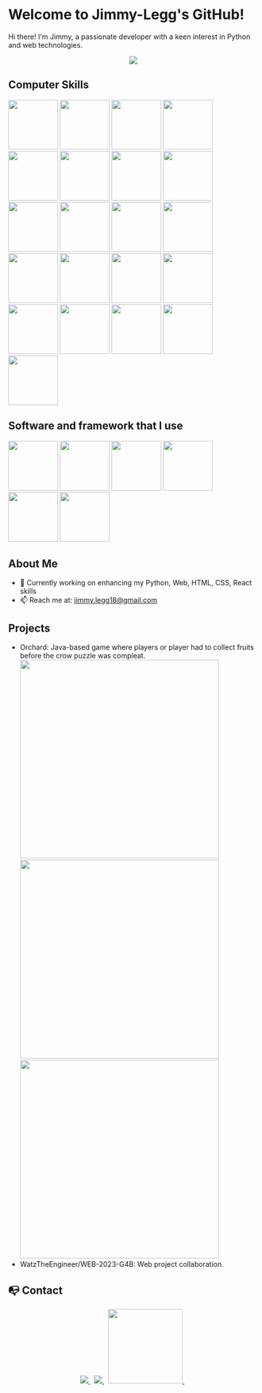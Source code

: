 # Welcome to Jimmy-Legg's GitHub!
Hi there! I'm Jimmy, a passionate developer with a keen interest in Python and web technologies.

<p align="center">
	<a target="_blank" href="http://jimmylegg.atwebpages.com/" target="_blank"><img src="https://i.ibb.co/HHqphC4/o.png"></a>
</p>

## Computer Skills
<div>
	<a href="https://developer.mozilla.org/en-US/docs/Web/HTML" target="_blank"><img src="https://cdn.jsdelivr.net/gh/devicons/devicon@latest/icons/html5/html5-original.svg" width="100px" /></a>
<a href="https://developer.mozilla.org/en-US/docs/Web/CSS" target="_blank"><img src="https://cdn.jsdelivr.net/gh/devicons/devicon@latest/icons/css3/css3-original.svg" width="100px"/></a>
<a href="https://developer.mozilla.org/en-US/docs/Web/JavaScript" target="_blank"><img src="https://cdn.jsdelivr.net/gh/devicons/devicon@latest/icons/javascript/javascript-original.svg" width="100px"/></a>
<a href="https://react.dev/learn" target="_blank"><img src="https://cdn.jsdelivr.net/gh/devicons/devicon@latest/icons/react/react-original-wordmark.svg" width="100px"/></a>
<a href="https://nodejs.org/en/docs/" target="_blank"><img src="https://cdn.jsdelivr.net/gh/devicons/devicon@latest/icons/nodejs/nodejs-original.svg" width="100px" /></a>
<a href="https://docs.python.org/3/" target="_blank"><img src="https://cdn.jsdelivr.net/gh/devicons/devicon@latest/icons/python/python-original-wordmark.svg" width="100px"/></a>
<a href="https://www.php.net/docs.php" target="_blank"><img src="https://cdn.jsdelivr.net/gh/devicons/devicon@latest/icons/php/php-original.svg"  width="100px" /></a>
<a href="https://en.cppreference.com/w/cpp" target="_blank"><img src="https://cdn.jsdelivr.net/gh/devicons/devicon@latest/icons/cplusplus/cplusplus-original.svg"  width="100px"/></a>
<a href="https://en.cppreference.com/w/c" target="_blank"><img src="https://cdn.jsdelivr.net/gh/devicons/devicon@latest/icons/c/c-original.svg" width="100px"/></a>
<a href="https://docs.microsoft.com/en-us/dotnet/csharp/" target="_blank"><img src="https://cdn.jsdelivr.net/gh/devicons/devicon@latest/icons/csharp/csharp-original.svg" width="100px"/></a>
<a href="https://www.gnu.org/software/bash/manual/bash.html" target="_blank"><img src="https://cdn.jsdelivr.net/gh/devicons/devicon@latest/icons/bash/bash-original.svg" width="100px" /></a>
<a href="https://docs.docker.com/" target="_blank"><img src="https://cdn.jsdelivr.net/gh/devicons/devicon@latest/icons/docker/docker-original.svg" width="100px"/></a>
<a href="https://developer.android.com/docs" target="_blank"><img src="https://cdn.jsdelivr.net/gh/devicons/devicon@latest/icons/android/android-plain-wordmark.svg"  width="100px" /></a>
<a href="https://developer.android.com/jetpack/compose/documentation" target="_blank"><img src="https://cdn.jsdelivr.net/gh/devicons/devicon@latest/icons/jetpackcompose/jetpackcompose-original.svg" width="100px" /></a>
<a href="https://www.kernel.org/doc/html/latest/" target="_blank"><img src="https://cdn.jsdelivr.net/gh/devicons/devicon@latest/icons/linux/linux-original.svg" width="100px"/></a>
<a href="https://mariadb.com/kb/en/documentation/" target="_blank"><img src="https://cdn.jsdelivr.net/gh/devicons/devicon@latest/icons/mariadb/mariadb-original-wordmark.svg" width="100px" /></a>
<a href="https://docs.microsoft.com/en-us/sql/sql-server/" target="_blank"><img src="https://cdn.jsdelivr.net/gh/devicons/devicon@latest/icons/microsoftsqlserver/microsoftsqlserver-plain-wordmark.svg" width="100px"/></a>
<a href="https://dev.mysql.com/doc/" target="_blank"><img src="https://cdn.jsdelivr.net/gh/devicons/devicon@latest/icons/mysql/mysql-original-wordmark.svg"  width="100px"/></a>
<a href="https://www.postgresql.org/docs/" target="_blank"><img src="https://cdn.jsdelivr.net/gh/devicons/devicon@latest/icons/postgresql/postgresql-original-wordmark.svg" width="100px"/></a>
<a href="https://git-scm.com/doc" target="_blank"><img src="https://cdn.jsdelivr.net/gh/devicons/devicon@latest/icons/git/git-original-wordmark.svg" width="100px" /></a>
<a href="https://www.rust-lang.org/learn" target="_blank"><img src="https://cdn.jsdelivr.net/gh/devicons/devicon@latest/icons/rust/rust-original.svg" width="100px"/></a>






</div>

## Software and framework that I use
<div>
<a href="https://code.visualstudio.com/docs" target="_blank"><img src="https://cdn.jsdelivr.net/gh/devicons/devicon@latest/icons/vscode/vscode-original.svg" width="100px"/></a>
<a href="https://docs.microsoft.com/en-us/visualstudio/" target="_blank"><img src="https://cdn.jsdelivr.net/gh/devicons/devicon@latest/icons/visualstudio/visualstudio-original.svg" width="100px"/></a>
<a href="https://docs.github.com/en" target="_blank"><img src="https://cdn.jsdelivr.net/gh/devicons/devicon@latest/icons/github/github-original-wordmark.svg" width="100px" /></a>
<a href="https://www.blender.org/support/" target="_blank"><img src="https://cdn.jsdelivr.net/gh/devicons/devicon@latest/icons/blender/blender-original.svg" width="100px"/></a>
<a href="https://developer.android.com/studio/intro" target="_blank"><img src="https://cdn.jsdelivr.net/gh/devicons/devicon@latest/icons/androidstudio/androidstudio-original.svg" width="100px" /></a>
<a href="https://docs.microsoft.com/en-us/azure/azure-sql/database/" target="_blank"><img src="https://cdn.jsdelivr.net/gh/devicons/devicon@latest/icons/azuresqldatabase/azuresqldatabase-original.svg" width="100px"/></a>
</div>

## About Me
- 🌱 Currently working on enhancing my Python, Web, HTML, CSS, React skills
- 📫 Reach me at: jimmy.legg18@gmail.com



## Projects
- Orchard: Java-based game where players or player had to collect fruits before the crow puzzle was compleat.
  <br>
  <img src="https://i.ibb.co/ZJ2H7VD/Image1.png" width="400px">
  <img src="https://i.ibb.co/ch4b3tt/Image2.png" width="400px">
  <img src="https://i.ibb.co/1sGLDy2/Image3.png" width="400px">
- WatzTheEngineer/WEB-2023-G4B: Web project collaboration.

## 📭 Contact

<p align="center">
	<a href="https://www.linkedin.com/in/jimmy-legg-521623271/" target=”_blank>
		<img src="https://img.shields.io/badge/-LINKEDIN-0077B5?style=for-the-badge&logo=linkedin&logoColor=white">
	</a>
	<span>&nbsp;</span>
	<a href="mailto:jimmy.legg18@gmail.com" target=”_blank”>
		<img src="https://img.shields.io/badge/-GMAIL-D14836?style=for-the-badge&logo=gmail&logoColor=white">
	</a>
	<span>&nbsp;</span>
	<a href="http://jimmylegg.atwebpages.com/" target=”_blank”>
		<img src="https://cdn.discordapp.com/attachments/857359263184846869/1183720329655353383/Banniere_Reddit_Texte_Gras_Noir_et_Violet_1.png?ex=65895c77&is=6576e777&hm=16af799b69578ff76269c20b152aff052c4b21d05c3eac6f666ce3f46d91e4e3&" width="150px">
	</a>
    <span>&nbsp;</span>
</p>
